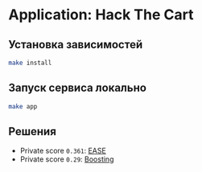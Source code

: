 # Application: Hack The Cart

## Установка зависимостей

```bash
make install
```

## Запуск сервиса локально

```bash
make app
```

## Решения

* Private score `0.361`: [EASE][ease]
* Private score `0.29`: [Boosting][boosting]

[ease]: src/second_level/ease-0361.ipynb
[boosting]: src/second_level/second_level.ipynb
